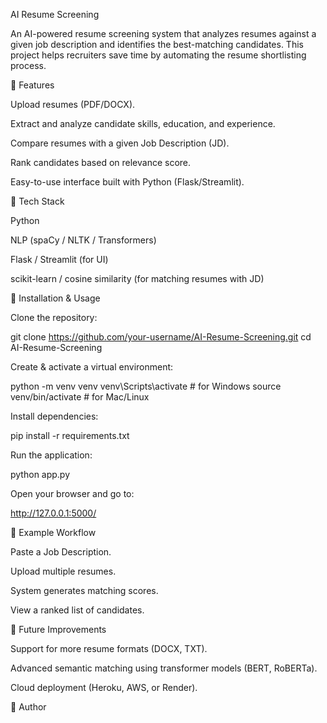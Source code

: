 AI Resume Screening

An AI-powered resume screening system that analyzes resumes against a given job description and identifies the best-matching candidates. This project helps recruiters save time by automating the resume shortlisting process.

🔹 Features

Upload resumes (PDF/DOCX).

Extract and analyze candidate skills, education, and experience.

Compare resumes with a given Job Description (JD).

Rank candidates based on relevance score.

Easy-to-use interface built with Python (Flask/Streamlit).

🔹 Tech Stack

Python

NLP (spaCy / NLTK / Transformers)

Flask / Streamlit (for UI)

scikit-learn / cosine similarity (for matching resumes with JD)

🔹 Installation & Usage

Clone the repository:

git clone https://github.com/your-username/AI-Resume-Screening.git
cd AI-Resume-Screening


Create & activate a virtual environment:

python -m venv venv
venv\Scripts\activate   # for Windows
source venv/bin/activate  # for Mac/Linux


Install dependencies:

pip install -r requirements.txt


Run the application:

python app.py


Open your browser and go to:

http://127.0.0.1:5000/

🔹 Example Workflow

Paste a Job Description.

Upload multiple resumes.

System generates matching scores.

View a ranked list of candidates.

🔹 Future Improvements

Support for more resume formats (DOCX, TXT).

Advanced semantic matching using transformer models (BERT, RoBERTa).

Cloud deployment (Heroku, AWS, or Render).

🔹 Author


